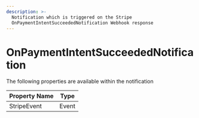 ```yaml
---
description: >-
  Notification which is triggered on the Stripe
  OnPaymentIntentSucceededNotification Webhook response
---
```


# OnPaymentIntentSucceededNotification

The following properties are available within the notification

| Property Name | Type  |
| ------------- | ----- |
| StripeEvent   | Event |
